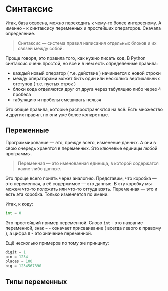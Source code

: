# Синтаксис


Итак, база освоена, можно переходить к чему-то более интересному. А именно - к синтаксису переменных и простейших операторов. Сначала определение.

> Синтаксис — система правил написания отдельных блоков и их связей между собой.

Проще говоря, это правила того, как нужно писать код. В Python синтаксис очень простой, но всё и в нём есть определённые правила:

- каждый новый оператор ( т.е. действие ) начинается с новой строки
- между операторами может быть один или несколько вертикальных отступов ( т.е. пустых строк )
- блоки кода отделяются друг от друга через табуляцию либо через 4 пробела
- табуляцию и пробелы смешивать нельзя

Это общие правила, которые распространяются на всё. Есть множество и других правил, но они уже более конкретные.


## Переменные

Программирование — это, прежде всего, изменение данных. А они в свою очередь хранятся в переменных. Это ключевые единицы любой программы.

> Переменная — это именованная единица, в которой содержатся какие-либо данные.

Это проще всего понять через аналогию. Представим, что коробка — это переменная, а её содержимое — это данные. В эту коробку мы можем что-то положить или что-то оттуда взять. Переменная — это и есть эта коробка. Только изменяется по имени.

Итак, к коду:

```python
int = 0
```

Это простейший пример переменной. Слово `int` - это название переменной, знак `=` - означает присваивание ( всегда левого к правому ), а цифра `0` - это значение переменной.

Ещё несколько примеров по тому же принципу:

```python
digit = 1
pin = 1234
places = 100
big = 1234567890
```


## Типы переменных


